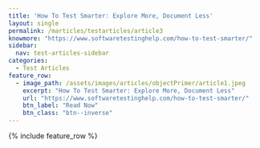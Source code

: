 ```yaml
---
title: 'How To Test Smarter: Explore More, Document Less'
layout: single
permalink: /marticles/testarticles/article3
knowmore: "https://www.softwaretestinghelp.com/how-to-test-smarter/"
sidebar:
  nav: test-articles-sidebar
categories:
  - Test Articles
feature_row:
  - image_path: /assets/images/articles/objectPrimer/article1.jpeg
    excerpt: "How To Test Smarter: Explore More, Document Less"
    url: "https://www.softwaretestinghelp.com/how-to-test-smarter/"
    btn_label: "Read Now"
    btn_class: "btn--inverse"  
---
```


{% include feature_row %}